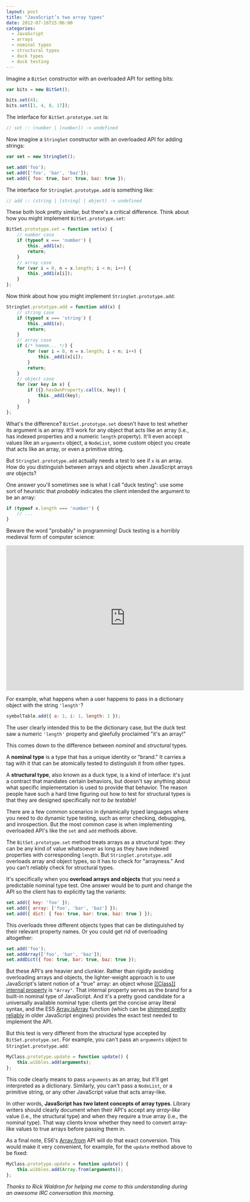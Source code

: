 ```yaml
---
layout: post
title: "JavaScript’s two array types"
date: 2012-07-16T15:06:00
categories:
  - JavaScript
  - arrays
  - nominal types
  - structural types
  - duck types
  - duck testing
---
```


Imagine a `BitSet` constructor with an overloaded API for setting bits:

```javascript
var bits = new BitSet();

bits.set(4);
bits.set([1, 4, 8, 17]);
```

<!--more-->

The interface for `BitSet.prototype.set` is:

```javascript
// set :: (number | [number]) -> undefined
```

Now imagine a `StringSet` constructor with an overloaded API for adding strings:

```javascript
var set = new StringSet();

set.add('foo');
set.add(['foo', 'bar', 'baz']);
set.add({ foo: true, bar: true, baz: true });
```

The interface for `StringSet.prototype.add` is something like:

```javascript
// add :: (string | [string] | object) -> undefined
```

These both look pretty similar, but there's a critical difference. Think about how you might implement `BitSet.prototype.set`:

```javascript
BitSet.prototype.set = function set(x) {
    // number case
    if (typeof x === 'number') {
        this._add1(x);
        return;
    }
    // array case
    for (var i = 0, n = x.length; i < n; i++) {
        this._add1(x[i]);
    }
};
```

Now think about how you might implement `StringSet.prototype.add`:

```javascript
StringSet.prototype.add = function add(x) {
    // string case
    if (typeof x === 'string') {
        this._add1(x);
        return;
    }
    // array case
    if (/* hmmmm... */) {
        for (var i = 0, n = x.length; i < n; i++) {
            this._add1(x[i]);
        }
        return;
    }
    // object case
    for (var key in x) {
        if ({}.hasOwnProperty.call(x, key)) {
            this._add1(key);
        }
    }
};
```

What's the difference? `BitSet.prototype.set` doesn't have to test whether its argument is an array. It'll work for any object that acts like an array (i.e., has indexed properties and a numeric `length` property). It'll even accept values like an `arguments` object, a `NodeList`, some custom object you create that acts like an array, or even a primitive string.

But `StringSet.prototype.add` actually needs a test to see if `x` is an array. How do you distinguish between arrays and objects when JavaScript arrays *are* objects?

One answer you'll sometimes see is what I call "duck testing": use some sort of heuristic that *probably* indicates the client intended the argument to be an array:

```javascript
if (typeof x.length === 'number') {
    // ...
}
```

Beware the word "probably" in programming! Duck testing is a horribly medieval form of computer science:

<iframe class="video" width="640" height="390" src="http://www.youtube.com/embed/zrzMhU_4m-g" frameborder="0" allowfullscreen></iframe>

For example, what happens when a user happens to pass in a dictionary object with the string `'length'`?

```javascript
symbolTable.add({ a: 1, i: 1, length: 1 });
```

The user clearly intended this to be the dictionary case, but the duck test saw a numeric `'length'` property and gleefully proclaimed "it's an array!"

This comes down to the difference between *nominal* and *structural* types.

A **nominal type** is a type that has a unique identity or "brand." It carries a tag with it that can be atomically tested to distinguish it from other types.

A **structural type**, also known as a duck type, is a kind of interface: it's just a contract that mandates certain behaviors, but doesn't say anything about what specific implementation is used to provide that behavior. The reason people have such a hard time figuring out how to test for structural types is that they are designed specifically *not to be testable*!

There are a few common scenarios in dynamically typed languages where you need to do dynamic type testing, such as error checking, debugging, and inrospection. But the most common case is when implementing overloaded API's like the `set` and `add` methods above.

The `BitSet.prototype.set` method treats arrays as a structural type: they can be any kind of value whatsoever as long as they have indexed properties with corresponding `length`. But `StringSet.prototype.add` overloads array and object types, so it has to check for "arrayness." And you can't reliably check for structural types.

It's specifically when you **overload arrays and objects** that you need a predictable nominal type test. One answer would be to punt and change the API so the client has to explicitly tag the variants:

```javascript
set.add({ key: 'foo' });
set.add({ array: ['foo', 'bar', 'baz'] });
set.add({ dict: { foo: true, bar: true, baz: true } });
```

This overloads three different objects types that can be distinguished by their relevant property names. Or you could get rid of overloading altogether:

```javascript
set.add('foo');
set.addArray(['foo', 'bar', 'baz']);
set.addDict({ foo: true, bar: true, baz: true });
```

But these API's are heavier and clunkier. Rather than rigidly avoiding overloading arrays and objects, the lighter-weight approach is to use JavaScript's latent notion of a "true" array: an object whose <a href="http://es5.github.com/#x8.6.2">\[\[Class\]\] internal property</a> is `"Array"`. That internal property serves as the brand for a built-in nominal type of JavaScript. And it's a pretty good candidate for a universally available nominal type: clients get the concise array literal syntax, and the ES5 [Array.isArray](https://developer.mozilla.org/en/JavaScript/Reference/Global_Objects/Array/isArray) function (which can be [shimmed pretty reliably](http://perfectionkills.com/instanceof-considered-harmful-or-how-to-write-a-robust-isarray/) in older JavaScript engines) provides the exact test needed to implement the API.

But this test is very different from the structural type accepted by `BitSet.prototype.set`. For example, you can't pass an `arguments` object to `StringSet.prototype.add`:

```javascript
MyClass.prototype.update = function update() {
    this.wibbles.add(arguments);
};
```

This code clearly means to pass `arguments` as an array, but it'll get interpreted as a dictionary. Similarly, you can't pass a `NodeList`, or a primitive string, or any other JavaScript value that acts array-like.

In other words, <strong>JavaScript has <em>two</em> latent concepts of array types</strong>. Library writers should clearly document when their API's accept any *array-like* value (i.e., the structural type) and when they require a true array (i.e., the nominal type). That way clients know whether they need to convert array-like values to true arrays before passing them in.

As a final note, ES6's [Array.from](http://wiki.ecmascript.org/doku.php?id=strawman:array_extras) API will do that exact conversion. This would make it very convenient, for example, for the `update` method above to be fixed:

```javascript
MyClass.prototype.update = function update() {
    this.wibbles.add(Array.from(arguments));
};
```

*Thanks to Rick Waldron for helping me come to this understanding during an awesome IRC conversation this morning.*
